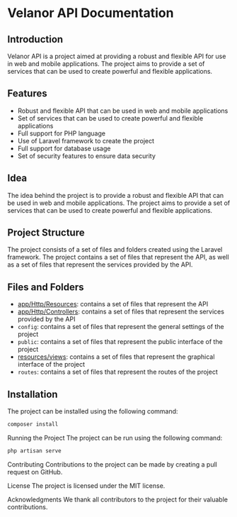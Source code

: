 Velanor API Documentation
==========================

Introduction
------------

Velanor API is a project aimed at providing a robust and flexible API for use in web and mobile applications. The project aims to provide a set of services that can be used to create powerful and flexible applications.

Features
--------

*   Robust and flexible API that can be used in web and mobile applications
*   Set of services that can be used to create powerful and flexible applications
*   Full support for PHP language
*   Use of Laravel framework to create the project
*   Full support for database usage
*   Set of security features to ensure data security

Idea
----

The idea behind the project is to provide a robust and flexible API that can be used in web and mobile applications. The project aims to provide a set of services that can be used to create powerful and flexible applications.

Project Structure
-----------------

The project consists of a set of files and folders created using the Laravel framework. The project contains a set of files that represent the API, as well as a set of files that represent the services provided by the API.

Files and Folders
-----------------

*   [app/Http/Resources](cci:7://file:///f:/PHP%20totorial/Velanor/app/Http/Resources:0:0-0:0): contains a set of files that represent the API
*   [app/Http/Controllers](cci:7://file:///f:/PHP%20totorial/Velanor/app/Http/Controllers:0:0-0:0): contains a set of files that represent the services provided by the API
*   `config`: contains a set of files that represent the general settings of the project
*   `public`: contains a set of files that represent the public interface of the project
*   [resources/views](cci:7://file:///f:/PHP%20totorial/Velanor/resources/views:0:0-0:0): contains a set of files that represent the graphical interface of the project
*   `routes`: contains a set of files that represent the routes of the project

Installation
------------

The project can be installed using the following command:

```bash
composer install
```
Running the Project
The project can be run using the following command:
```bash
php artisan serve
```
Contributing
Contributions to the project can be made by creating a pull request on GitHub.

License
The project is licensed under the MIT license.

Acknowledgments
We thank all contributors to the project for their valuable contributions.
